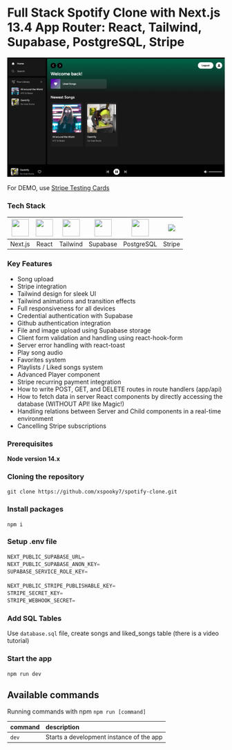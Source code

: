 # Full Stack Spotify Clone with Next.js 13.4 App Router: React, Tailwind, Supabase, PostgreSQL, Stripe

[<img src="https://github.com/xspooky7/spotify-clone/blob/main/public/preview.png"/>](https://spotify-clone-c-y7.vercel.app/)
 
For DEMO, use [Stripe Testing Cards](https://stripe.com/docs/testing)

### Tech Stack

| [<img src="https://skillicons.dev/icons?i=nextjs" height="40px" width="40px"/>](https://nextjs.org/) |[<img src="https://skillicons.dev/icons?i=react" height="40px" width="40px"/>](https://react.dev/) | [<img src="https://skillicons.dev/icons?i=tailwind" height="40px" width="40px"/>](https://tailwindcss.com/) | [<img src="https://skillicons.dev/icons?i=supabase" height="40px" width="40px"/>](https://supabase.com/) | [<img src="https://skillicons.dev/icons?i=postgres" height="40px" width="40px"/>](https://www.postgresql.org/) | [<img src="https://upload.wikimedia.org/wikipedia/commons/thumb/b/ba/Stripe_Logo%2C_revised_2016.svg/512px-Stripe_Logo%2C_revised_2016.svg.png" height="40px"/>](https://stripe.com/)|
| :-------------: |:-------------:| :-----:|:-----:|:-----:|:-----:|
| Next.js     | React | Tailwind | Supabase | PostgreSQL | Stripe |

### Key Features

- Song upload
- Stripe integration
- Tailwind design for sleek UI
- Tailwind animations and transition effects
- Full responsiveness for all devices
- Credential authentication with Supabase
- Github authentication integration
- File and image upload using Supabase storage
- Client form validation and handling using react-hook-form
- Server error handling with react-toast
- Play song audio
- Favorites system
- Playlists / Liked songs system
- Advanced Player component
- Stripe recurring payment integration
- How to write POST, GET, and DELETE routes in route handlers (app/api)
- How to fetch data in server React components by directly accessing the database (WITHOUT API! like Magic!)
- Handling relations between Server and Child components in a real-time environment
- Cancelling Stripe subscriptions

### Prerequisites

**Node version 14.x**

### Cloning the repository

```shell
git clone https://github.com/xspooky7/spotify-clone.git
```

### Install packages

```shell
npm i
```

### Setup .env file


```js
NEXT_PUBLIC_SUPABASE_URL=
NEXT_PUBLIC_SUPABASE_ANON_KEY=
SUPABASE_SERVICE_ROLE_KEY=

NEXT_PUBLIC_STRIPE_PUBLISHABLE_KEY=
STRIPE_SECRET_KEY=
STRIPE_WEBHOOK_SECRET=
```

### Add SQL Tables
Use `database.sql` file, create songs and liked_songs table (there is a video tutorial)

### Start the app

```shell
npm run dev
```

## Available commands

Running commands with npm `npm run [command]`

| command         | description                              |
| :-------------- | :--------------------------------------- |
| `dev`           | Starts a development instance of the app |
